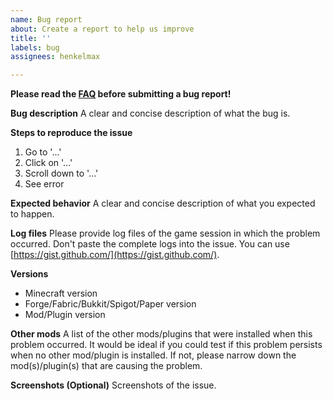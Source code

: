 ```yaml
---
name: Bug report
about: Create a report to help us improve
title: ''
labels: bug
assignees: henkelmax

---
```


**Please read the [FAQ](https://modrepo.de/minecraft/voicechat/faq) before submitting a bug report!**

**Bug description**
A clear and concise description of what the bug is.

**Steps to reproduce the issue**
1. Go to '...'
2. Click on '...'
3. Scroll down to '...'
4. See error

**Expected behavior**
A clear and concise description of what you expected to happen.

**Log files**
Please provide log files of the game session in which the problem occurred.
Don't paste the complete logs into the issue.
You can use [https://gist.github.com/](https://gist.github.com/).

**Versions**
- Minecraft version
- Forge/Fabric/Bukkit/Spigot/Paper version
- Mod/Plugin version

**Other mods**
A list of the other mods/plugins that were installed when this problem occurred.
It would be ideal if you could test if this problem persists when no other mod/plugin is installed.
If not, please narrow down the mod(s)/plugin(s) that are causing the problem.

**Screenshots (Optional)**
Screenshots of the issue.
